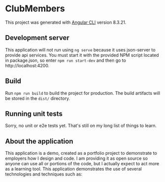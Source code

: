 # ClubMembers

This project was generated with [Angular CLI](https://github.com/angular/angular-cli) version 8.3.21.

## Development server

This application will not run using `ng serve` because it uses json-server to provide api services. You must start it with the provided NPM script located in package.json, so enter `npm run start-dev` and then go to http://localhost:4200. 

## Build

Run `npm run build` to build the project for production. The build artifacts will be stored in the `dist/` directory. 

## Running unit tests

Sorry, no unit or e2e tests yet. That's still on my long list of things to learn.

## About the application

This application is a demo, created as a portfolio project to demonstrate to employers how I design and code. I am providing it as open source so anyone can use all or portions of the code, but I actually expect to act more as a learning tool. This application demonstrates the use of several technologies and techniques such as:
